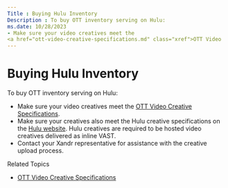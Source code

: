 ```yaml
---
Title : Buying Hulu Inventory
Description : To buy OTT inventory serving on Hulu:
ms.date: 10/28/2023
- Make sure your video creatives meet the
<a href="ott-video-creative-specifications.md" class="xref">OTT Video
---
```



# Buying Hulu Inventory



To buy OTT inventory serving on Hulu:

- Make sure your video creatives meet the
  <a href="ott-video-creative-specifications.md" class="xref">OTT Video
  Creative Specifications</a>.
- Make sure your creatives also meet the Hulu creative specifications on
  the <a
  href="https://hulu.disneyadvertising.com/ad-products/video-commercial/"
  class="xref" target="_blank">Hulu website</a>. Hulu creatives are
  required to be hosted video creatives delivered as inline VAST.
- Contact your Xandr representative for
  assistance with the creative upload process.

Related Topics

- <a href="ott-video-creative-specifications.md" class="xref">OTT Video
  Creative Specifications</a>




